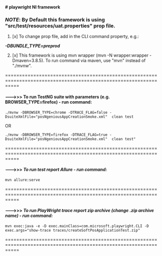 **# playwright NI framework**

### **_NOTE_**: By Default this framework is using "src/test/resources/uat.properties" prop file.

1. [x] To change prop file, add in the CLI command property, e.g.:

**_-DBUNDLE_TYPE=preprod_**

2. [x] This framework is using mvn wrapper (mvn -N wrapper:wrapper -Dmaven=3.8.5). To run command via maven, use "mvn" instead of "./mvnw".

=================================================================================================================

#### **--->>> To run TestNG suite with parameters  (e.g. BROWSER_TYPE=firefox) - run command:**

`./mvnw -DBROWSER_TYPE=chrome -DTRACE_FLAG=false -DsuiteXmlFile="posNgeniousAppCreationSmoke.xml"  clean test`

OR

`./mvnw -DBROWSER_TYPE=firefox -DTRACE_FLAG=true -DsuiteXmlFile="posNgeniousAppCreationSmoke.xml"  clean test"`

=================================================================================================================

#### --->>> **_To run test report Allure - run command:_**

`mvn allure:serve`

=================================================================================================================

#### --->>> **_To run PlayWright trace report zip archive (change .zip archive name) - run command:_**

`mvn exec:java -e -D exec.mainClass=com.microsoft.playwright.CLI -D exec.args="show-trace traces/createSoftPosApplicationTest.zip"`

=================================================================================================================

